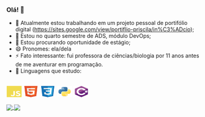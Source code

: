 ### Olá! 👋

- 🔭 Atualmente estou trabalhando em um projeto pessoal de portifólio digital (https://sites.google.com/view/portiflio-priscila/in%C3%ADcio);
- 🌱 Estou no quarto semestre de ADS, módulo DevOps;
- 👯 Estou procurando oportunidade de estágio;
- 😄 Pronomes: ela/dela
- ⚡ Fato interessante: fui professora de ciências/biologia por 11 anos antes de me aventurar em programação.
- 📖 Linguagens que estudo:
<div style="display: inline_block"><br>
  <img align="center" alt="Rafa-Js" height="30" width="40" src="https://raw.githubusercontent.com/devicons/devicon/master/icons/javascript/javascript-plain.svg">
  <img align="center" alt="Rafa-HTML" height="30" width="40" src="https://raw.githubusercontent.com/devicons/devicon/master/icons/html5/html5-original.svg">
  <img align="center" alt="Rafa-CSS" height="30" width="40" src="https://raw.githubusercontent.com/devicons/devicon/master/icons/css3/css3-original.svg">
  <img align="center" alt="Rafa-Python" height="30" width="40" src="https://raw.githubusercontent.com/devicons/devicon/master/icons/python/python-original.svg">
  <img align="center" alt="Rafa-Csharp" height="30" width="40" src="https://raw.githubusercontent.com/devicons/devicon/master/icons/csharp/csharp-original.svg">

<br>
<br>

<a href="https://github.com/PriReis/github-readme-stats">
  <img align="center" src="https://github-readme-stats.vercel.app/api?username=PriReis&show_icons=true&theme=radical" />
</a>
<a href="https://github.com/PriReis/convoychat">
  <img align="center" src="https://github-readme-stats.vercel.app/api/top-langs/?username=PriReis&theme=blue-green" />
</a>
